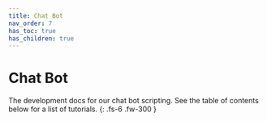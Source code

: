 ```yaml
---
title: Chat Bot
nav_order: 7
has_toc: true
has_children: true
---
```


# Chat Bot

The development docs for our chat bot scripting. See the table of contents below for a list of tutorials.
{: .fs-6 .fw-300 }
